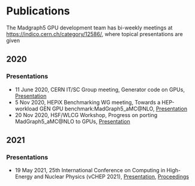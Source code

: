 # Publications

The Madgraph5 GPU development team has bi-weekly meetings at <a href="https://indico.cern.ch/category/12586/" target="_blank">https://indico.cern.ch/category/12586/</a>, where topical presentations are given

## 2020

### Presentations

- 11 June 2020, CERN IT/SC Group meeting, Generator code on GPUs, <a href="https://indico.cern.ch/event/921329/" target="_blank">Presentation</a>
- 5 Nov 2020, HEPiX Benchmarking WG meeting, Towards a HEP-workload GEN GPU benchmark:MadGraph5_aMC@NLO, <a href="https://indico.cern.ch/event/946409" target="_blank">Presentation</a>
- 20 Nov 2020, HSF/WLCG Workshop, Progress on porting MadGraph5_aMC@NLO to GPUs, <a href="https://indico.cern.ch/event/941278/contributions/4101793/" target="_blank">Presentation</a>

## 2021

### Presentations

- 19 May 2021, 25th International Conference on Computing in High-Energy and Nuclear Physics (vCHEP 2021), <a href="https://indico.cern.ch/event/948465/contributions/4323568/" target="_blank">Presentation</a>, <a href="https://www.epj-conferences.org/articles/epjconf/abs/2021/05/epjconf_chep2021_03045/epjconf_chep2021_03045.html" target="_blank">Proceedings</a>

